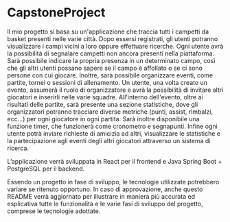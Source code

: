 # CapstoneProject

Il mio progetto si basa su un'applicazione che traccia tutti i campetti da basket presenti nelle varie città. Dopo essersi registrati, gli utenti potranno visualizzare i campi vicini a loro oppure effettuare ricerche. Ogni utente avrà la possibilità di segnalare campetti non ancora presenti nella piattaforma.
Sarà possibile indicare la propria presenza in un determinato campo, così che gli altri utenti possano sapere se il campo è affollato o se ci sono persone con cui giocare. Inoltre, sarà possibile organizzare eventi, come partite, tornei o sessioni di allenamento. Un utente, una volta creato un evento, assumerà il ruolo di organizzatore e avrà la possibilità di invitare altri giocatori e inserirli nelle varie squadre.
All'interno dell'evento, oltre ai risultati delle partite, sarà presente una sezione statistiche, dove gli organizzatori potranno tracciare diverse metriche (punti, assist, rimbalzi, ecc...) per ogni giocatore in ogni partita. Sarà inoltre disponibile una funzione timer, che funzionerà come cronometro e segnapunti.
Infine ogni utente potrà inviare richieste di amicizia ad altri, visualizzare le statistiche e la partecipazione agli eventi degli altri giocatori attraverso un sistema di ricerca.

L’applicazione verrà sviluppata in React per il frontend e Java Spring Boot + PostgreSQL per il backend.

Essendo un progetto in fase di sviluppo, le tecnologie utilizzate potrebbero variare se ritenuto opportuno. In caso di approvazione, anche questo README verrà aggiornato per illustrare in maniera più accurata ed esplicativa tutte le funzionalità e le varie fasi di sviluppo del progetto, comprese le tecnologie adottate.
